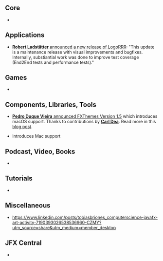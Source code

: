 ## Core

* 

## Applications

* [**Robert Ladstätter** announced a new release of LogoRRR](https://twitter.com/logorrr/status/1785790043451249020): "This update is a maintenance release with visual improvements and bugfixes. Internally, substiantial work was done to improve test coverage (End2End tests and performance tests)."

## Games

* 

## Components, Libraries, Tools

* [**Pedro Duque Vieira** announced FXThemes Version 1.5](https://twitter.com/P_Duke/status/1786017713283817828) which introduces macOS support. Thanks to contributions by [**Carl Dea**](https://twitter.com/carldea). Read more in this [blog post](https://pixelduke.com/2024/05/02/fxthemes-version-1-5-released/).

- Introduces Mac support

## Podcast, Video, Books

*

## Tutorials

*

## Miscellaneous

* https://www.linkedin.com/posts/tobiasbriones_computerscience-javafx-art-activity-7190393026538536960-CZMY?utm_source=share&utm_medium=member_desktop

## JFX Central

* 
